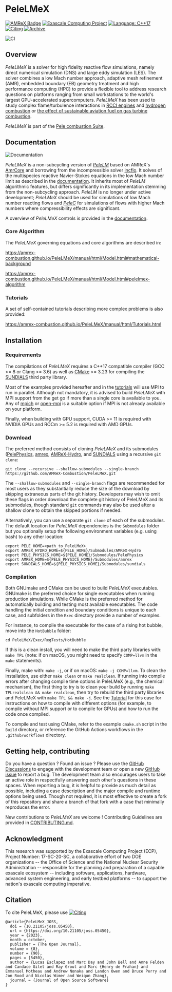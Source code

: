 # PeleLMeX

[![AMReX Badge](https://img.shields.io/static/v1?label=%22powered%20by%22&message=%22AMReX%22&color=%22blue%22)](https://amrex-codes.github.io/amrex/)
[![Exascale Computing Project](https://img.shields.io/badge/supported%20by-ECP-blue)](https://www.exascaleproject.org/research-project/combustion-pele/)
[![Language: C++17](https://img.shields.io/badge/language-C%2B%2B17-blue)](https://isocpp.org/)
[![Citing](https://joss.theoj.org/papers/10.21105/joss.05450/status.svg)](https://joss.theoj.org/papers/10.21105/joss.05450)
[![Archive](https://zenodo.org/badge/DOI/10.5281/zenodo.10056232.svg)](https://doi.org/10.5281/zenodo.10056232)

![CI](https://github.com/AMReX-Combustion/PeleLMeX/workflows/PeleLMeX-CI/badge.svg)

## Overview

*PeleLMeX* is a solver for high fidelity reactive flow simulations, namely direct numerical simulation (DNS) and large eddy simulation (LES).
The solver combines a low Mach number approach, adaptive mesh refinement (AMR), embedded boundary (EB) geometry treatment and high performance
computing (HPC) to provide
a flexible tool to address research questions on platforms ranging from small workstations to the world's largest GPU-accelerated supercomputers.
*PeleLMeX* has been used to study complex flame/turbulence interactions in [RCCI engines](https://gfm.aps.org/meetings/dfd-2022/63236765199e4c2c0873f9f6) and
[hydrogen combustion](https://www.sciencedirect.com/science/article/pii/S001021802300192X) or [the effect of sustainable aviation fuel
on gas turbine combustion](https://www.osti.gov/biblio/1995457).

*PeleLMeX* is part of the [Pele combustion Suite](https://amrex-combustion.github.io/).

## Documentation

![Documentation](https://github.com/AMReX-Combustion/PeleLMeX/workflows/PeleLMeX-Docs/badge.svg)

*PeleLMeX* is a non-subcycling version of [*PeleLM*](https://github.com/AMReX-Combustion/PeleLM) based on AMReX's
[AmrCore](https://amrex-codes.github.io/amrex/docs_html/AmrCore.html) and borrowing from the incompressible
solver [incflo](https://github.com/AMReX-Codes/incflo). It solves of the multispecies reactive Navier-Stokes equations
in the low Mach number limit as described in the [documentation](https://amrex-combustion.github.io/PeleLMeX/manual/html/index.html).
It inherits most of *PeleLM* algorithmic features, but differs significantly in its implementation stemming from the non-subcycling approach.
*PeleLM* is no longer under active development; *PeleLMeX* should be used for simulations of low Mach number reacting flows and
[*PeleC*](https://github.com/AMReX-Combustion/PeleC) for simulations of flows with higher Mach numbers where compressibility effects are
significant.

A overview of *PeleLMeX* controls is provided in the [documentation](https://amrex-combustion.github.io/PeleLMeX/manual/html/LMeXControls.html).

### Core Algorithm

The *PeleLMeX* governing equations and core algorithms are described in:

https://amrex-combustion.github.io/PeleLMeX/manual/html/Model.html#mathematical-background

https://amrex-combustion.github.io/PeleLMeX/manual/html/Model.html#pelelmex-algorithm

### Tutorials

A set of self-contained tutorials describing more complex problems is also provided:

https://amrex-combustion.github.io/PeleLMeX/manual/html/Tutorials.html

## Installation

### Requirements

The compilations of *PeleLMeX* requires a C++17 compatible compiler (GCC >= 8 or Clang >= 3.6) as
well as [CMake](https://cmake.org/download/) >= 3.23 for compiling the [SUNDIALS](https://github.com/LLNL/sundials) third party library.

Most of the examples provided hereafter and in the [tutorials](https://amrex-combustion.github.io/PeleLMeX/manual/html/Tutorials.html)
will use MPI to run in parallel. Although not mandatory, it is advised to build *PeleLMeX* with MPI support from the get go if
more than a single core is available to you. Any of [mpich](https://www.mpich.org/downloads/) or
[open-mpi](https://www.open-mpi.org/software/ompi/v4.1/) is a suitable option if MPI is not already available on your platform.

Finally, when building with GPU support, CUDA >= 11 is required with NVIDIA GPUs and ROCm >= 5.2 is required with AMD GPUs.

### Download

The preferred method consists of cloning *PeleLMeX* and its submodules
([PelePhysics](https://github.com/AMReX-Combustion/PelePhysics),
[amrex](https://github.com/AMReX-Codes/amrex),
[AMReX-Hydro](https://github.com/AMReX-Fluids/AMReX-Hydro), and
[SUNDIALS](https://github.com/LLNL/sundials) using a recursive `git clone`:

```
git clone --recursive --shallow-submodules --single-branch https://github.com/AMReX-Combustion/PeleLMeX.git
```

The `--shallow-submodules` and `--single-branch` flags are recommended for most users as they substantially reduce the size of the download by
skipping extraneous parts of the git history. Developers may wish to omit these flags in order download the complete git history of PeleLMeX
and its submodules, though standard `git` commands may also be used after a shallow clone to obtain the skipped portions if needed.

Alternatively, you can use a separate `git clone` of each of the submodules.
The default location for *PeleLMeX* dependencies is the `Submodules` folder but you optionally
setup the following environment variables (e.g. using bash) to any other location:

```
export PELE_HOME=<path_to_PeleLMeX>
export AMREX_HYDRO_HOME=${PELE_HOME}/Submodules/AMReX-Hydro
export PELE_PHYSICS_HOME=${PELE_HOME}/Submodules/PelePhysics
export AMREX_HOME=${PELE_PHYSICS_HOME}/Submodules/amrex
export SUNDIALS_HOME=${PELE_PHYSICS_HOME}/Submodules/sundials
```

### Compilation

Both GNUmake and CMake can be used to build *PeleLMeX* executables. GNUmake is the preferred choice for single executables when running production simulations. While CMake is the preferred method for automatically building and testing most available executables.
The code handling the initial condition and boundary conditions is unique to each case,
and subfolders in the `Exec` directory provide a number of examples.

For instance, to compile the executable for the case of a rising hot bubble,
move into the `HotBubble` folder:

```
cd PeleLMeX/Exec/RegTests/HotBubble
```

If this is a clean install, you will need to make the third party libraries with: `make TPL` (note: if on macOS, you might need to specify `COMP=llvm` in the `make` statements).

Finally, make with: `make -j`, or if on macOS: `make -j COMP=llvm`. To clean the installation, use either `make clean` or `make realclean`. If running into compile errors after changing compile time options in PeleLMeX (e.g., the chemical mechanism), the first thing to try is to clean your build by running `make TPLrealclean && make realclean`, then try to rebuild the third party libraries and PeleLMeX with `make TPL && make -j`. See the [Tutorial](https://amrex-combustion.github.io/PeleLMeX/manual/html/Tutorials_HotBubble.html) for this case for instructions on how to compile with different options (for example, to compile without MPI support or to compile for GPUs) and how to run the code once compiled.

To compile and test using CMake, refer to the example `cmake.sh` script in the `Build` directory, or reference the GitHub Actions workflows in the `.github/workflows` directory.

## Getting help, contributing

Do you have a question ? Found an issue ? Please use the [GitHub Discussions](https://github.com/AMReX-Combustion/PeleLMeX/discussions) to engage
with the development team or open a new [GitHub issue](https://github.com/AMReX-Combustion/PeleLMeX/issues) to report a bug. The development team
also encourages users to take an active role in respectfully answering each other's questions in these spaces. When reporting a bug, it is helpful
to provide as much detail as possible, including a case description and the major compile and runtime options being used. Though not required,
it is most effective to create a fork of this repository and share a branch of that fork with a case that minimally reproduces the error.

New contributions to *PeleLMeX* are welcome ! Contributing Guidelines are provided in [CONTRIBUTING.md](CONTRIBUTING.md).

## Acknowledgment

This research was supported by the Exascale Computing Project (ECP), Project
Number: 17-SC-20-SC, a collaborative effort of two DOE organizations -- the
Office of Science and the National Nuclear Security Administration --
responsible for the planning and preparation of a capable exascale ecosystem --
including software, applications, hardware, advanced system engineering, and
early testbed platforms -- to support the nation's exascale computing
imperative.

## Citation

To cite PeleLMeX, please use [![Citing](https://joss.theoj.org/papers/10.21105/joss.05450/status.svg)](https://joss.theoj.org/papers/10.21105/joss.05450)

```
@article{PeleLMeX_JOSS,
  doi = {10.21105/joss.05450},
  url = {https://doi.org/10.21105/joss.05450},
  year = {2023},
  month = october,
  publisher = {The Open Journal},
  volume = {8},
  number = {90},
  pages = {5450},
  author = {Lucas Esclapez and Marc Day and John Bell and Anne Felden and Candace Gilet and Ray Grout and Marc {Henry de Frahan} and Emmanuel Motheau and Andrew Nonaka and Landon Owen and Bruce Perry and Jon Rood and Nicolas Wimer and Weiqun Zhang},
  journal = {Journal of Open Source Software}
}
```
